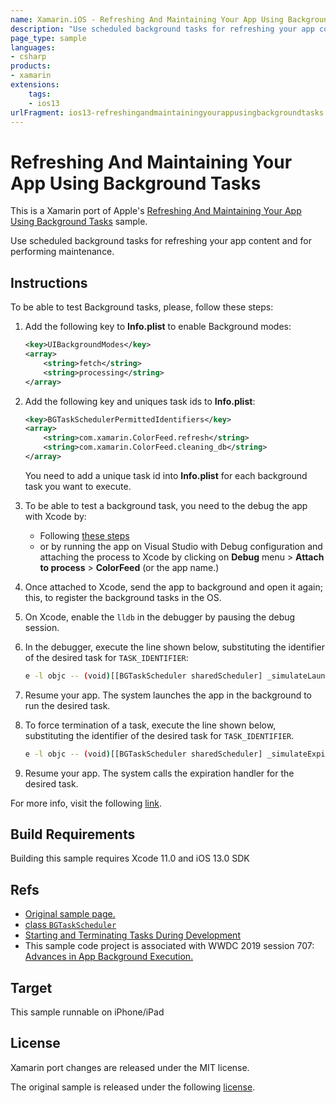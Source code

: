 ```yaml
---
name: Xamarin.iOS - Refreshing And Maintaining Your App Using Background Tasks
description: "Use scheduled background tasks for refreshing your app content and for performing maintenance (iOS13)"
page_type: sample
languages:
- csharp
products:
- xamarin
extensions:
    tags:
    - ios13
urlFragment: ios13-refreshingandmaintainingyourappusingbackgroundtasks
---
```

# Refreshing And Maintaining Your App Using Background Tasks

This is a Xamarin port of Apple's [Refreshing And Maintaining Your App Using Background Tasks][1] sample. 

Use scheduled background tasks for refreshing your app content and for performing maintenance.

## Instructions

To be able to test Background tasks, please, follow these steps:

1. Add the following key to **Info.plist** to enable Background modes:
	
	```xml
	<key>UIBackgroundModes</key>
	<array>
		<string>fetch</string>
		<string>processing</string>
	</array>
	```

2. Add the following key and uniques task ids to **Info.plist**:
	
	```xml
	<key>BGTaskSchedulerPermittedIdentifiers</key>
	<array>
		<string>com.xamarin.ColorFeed.refresh</string>
		<string>com.xamarin.ColorFeed.cleaning_db</string>
	</array>
	```

	You need to add a unique task id into **Info.plist** for each background task you want to execute.

3. To be able to test a background task, you need to the debug the app with Xcode by:
	
	- Following [these steps][6]
	- or by running the app on Visual Studio with Debug configuration and attaching the process to Xcode by clicking on **Debug** menu > **Attach to process** > **ColorFeed** (or the app name.)

4. Once attached to Xcode, send the app to background and open it again; this, to register the background tasks in the OS.
5. On Xcode, enable the `lldb` in the debugger by pausing the debug session.
6. In the debugger, execute the line shown below, substituting the identifier of the desired task for `TASK_IDENTIFIER`:

	```sh
	e -l objc -- (void)[[BGTaskScheduler sharedScheduler] _simulateLaunchForTaskWithIdentifier:@"TASK_IDENTIFIER"]
	```

7. Resume your app. The system launches the app in the background to run the desired task.
8. To force termination of a task, execute the line shown below, substituting the identifier of the desired task for `TASK_IDENTIFIER`.

	```sh
	e -l objc -- (void)[[BGTaskScheduler sharedScheduler] _simulateExpirationForTaskWithIdentifier:@"TASK_IDENTIFIER"]

	```

9. Resume your app. The system calls the expiration handler for the desired task.

For more info, visit the following [link][3].

## Build Requirements

Building this sample requires Xcode 11.0 and iOS 13.0 SDK

## Refs

- [Original sample page.][1]
- [class `BGTaskScheduler`][2]
- [Starting and Terminating Tasks During Development][3]
- This sample code project is associated with WWDC 2019 session 707: [Advances in App Background Execution.][4]

## Target

This sample runnable on iPhone/iPad

## License

Xamarin port changes are released under the MIT license.

The original sample is released under the following [license][5].

[1]: https://developer.apple.com/documentation/backgroundtasks/refreshing_and_maintaining_your_app_using_background_tasks
[2]: https://developer.apple.com/documentation/backgroundtasks/bgtaskscheduler
[3]: https://developer.apple.com/documentation/backgroundtasks/starting_and_terminating_tasks_during_development
[4]: https://developer.apple.com/videos/play/wwdc19/707/
[5]: ./LICENSE/LICENSE.txt
[6]: https://docs.microsoft.com/en-us/xamarin/ios/troubleshooting/questions/debugging-with-xcode
